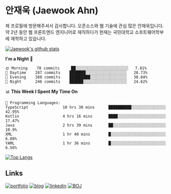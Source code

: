 # 안재욱 (Jaewook Ahn)

제 프로필에 방문해주셔서 감사합니다. 오픈소스와 웹 기술에 관심 많은 안재욱입니다. 약 2년 동안 웹 프론트엔드 엔지니어로 재직하다가 현재는 국민대학교 소프트웨어학부에 재학하고 있습니다.

[![Jaewook's github stats](https://github-readme-stats.vercel.app/api?username=jaewoook&count_private=true&show_icons=true&custom_title=Jaewook's%20GitHub%20Stats)](https://github.com/anuraghazra/github-readme-stats)

<!--START_SECTION:waka-->
**I'm a Night 🦉** 

```text
🌞 Morning    78 commits     ██░░░░░░░░░░░░░░░░░░░░░░░   7.81% 
🌆 Daytime    287 commits    ███████░░░░░░░░░░░░░░░░░░   28.73% 
🌃 Evening    388 commits    █████████░░░░░░░░░░░░░░░░   38.84% 
🌙 Night      246 commits    ██████░░░░░░░░░░░░░░░░░░░   24.62%

```


📊 **This Week I Spent My Time On** 

```text
💬 Programming Languages: 
TypeScript               10 hrs 30 mins      ██████████░░░░░░░░░░░░░░░   42.95% 
Kotlin                   4 hrs 16 mins       ████░░░░░░░░░░░░░░░░░░░░░   17.47% 
Java                     2 hrs 39 mins       ██░░░░░░░░░░░░░░░░░░░░░░░   10.9% 
XML                      1 hr 40 mins        █░░░░░░░░░░░░░░░░░░░░░░░░   6.88% 
YAML                     1 hr 36 mins        █░░░░░░░░░░░░░░░░░░░░░░░░   6.56%

```


<!--END_SECTION:waka-->

[![Top Langs](https://github-readme-stats.vercel.app/api/top-langs/?username=jaewoook&layout=compact&hide=html,css&langs_count=7&exclude_repo=algorithm-study)](https://github.com/anuraghazra/github-readme-stats)

## Links
[![portfolio](https://img.shields.io/badge/-portfolio-red?style=for-the-badge)](https://portfolio.jaewook.me)
[![blog](https://img.shields.io/badge/-blog-black?style=for-the-badge)](https://jaewook.me)
[![linkedin](https://img.shields.io/badge/-linkedin-0077b5?style=for-the-badge&logo=linkedin)](https://www.linkedin.com/in/ahnjaewook/)
[![BOJ](https://img.shields.io/badge/-boj-3277bc?style=for-the-badge)](https://www.acmicpc.net/user/ajw4586)

